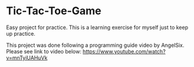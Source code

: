 # Tic-Tac-Toe-Game
Easy project for practice. This is a learning exercise for myself just to keep up practice.

This project was done following a programming guide video by AngelSix. Please see link to video below:
https://www.youtube.com/watch?v=mnTyiUAHuVk
